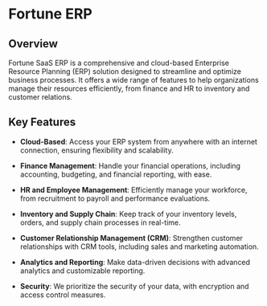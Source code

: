 # Fortune ERP

<!-- ![Project Logo](link_to_your_logo.png) -->

## Overview

Fortune SaaS ERP is a comprehensive and cloud-based Enterprise Resource Planning (ERP) solution designed to streamline and optimize business processes. It offers a wide range of features to help organizations manage their resources efficiently, from finance and HR to inventory and customer relations.

## Key Features

- **Cloud-Based**: Access your ERP system from anywhere with an internet connection, ensuring flexibility and scalability.

- **Finance Management**: Handle your financial operations, including accounting, budgeting, and financial reporting, with ease.

- **HR and Employee Management**: Efficiently manage your workforce, from recruitment to payroll and performance evaluations.

- **Inventory and Supply Chain**: Keep track of your inventory levels, orders, and supply chain processes in real-time.

- **Customer Relationship Management (CRM)**: Strengthen customer relationships with CRM tools, including sales and marketing automation.

- **Analytics and Reporting**: Make data-driven decisions with advanced analytics and customizable reporting.

- **Security**: We prioritize the security of your data, with encryption and access control measures.
